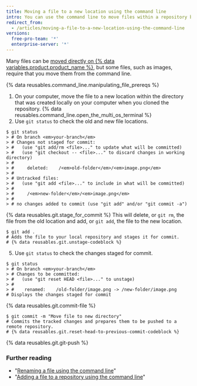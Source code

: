 ```yaml
---
title: Moving a file to a new location using the command line
intro: You can use the command line to move files within a repository by removing the file from the old location and then adding it in the new location.
redirect_from:
  - /articles/moving-a-file-to-a-new-location-using-the-command-line
versions:
  free-pro-team: '*'
  enterprise-server: '*'
---
```


Many files can be [moved directly on {% data variables.product.product_name %}](/articles/moving-a-file-to-a-new-location), but some files, such as images, require that you move them from the command line.

{% data reusables.command_line.manipulating_file_prereqs %}

1. On your computer, move the file to a new location within the directory that was created locally on your computer when you cloned the repository.
{% data reusables.command_line.open_the_multi_os_terminal %}
3. Use `git status` to check the old and new file locations.
  ```shell
  $ git status
  > # On branch <em>your-branch</em>
  > # Changes not staged for commit:
  > #   (use "git add/rm <file>..." to update what will be committed)
  > #   (use "git checkout -- <file>..." to discard changes in working directory)
  > #
  > #     deleted:    /<em>old-folder</em>/<em>image.png</em>
  > #
  > # Untracked files:
  > #   (use "git add <file>..." to include in what will be committed)
  > #
  > #     /<em>new-folder</em>/<em>image.png</em>
  > #
  > # no changes added to commit (use "git add" and/or "git commit -a")
  ```
{% data reusables.git.stage_for_commit %} This will delete, or `git rm`, the file from the old location and add, or `git add`, the file to the new location.
  ```shell
  $ git add .
  # Adds the file to your local repository and stages it for commit.
  # {% data reusables.git.unstage-codeblock %}
  ```
5. Use `git status` to check the changes staged for commit.
  ```shell
  $ git status
  > # On branch <em>your-branch</em>
  > # Changes to be committed:
  > #   (use "git reset HEAD <file>..." to unstage)
  > #
  > #    renamed:    /old-folder/image.png -> /new-folder/image.png
  # Displays the changes staged for commit
  ```
{% data reusables.git.commit-file %}
  ```shell
  $ git commit -m "Move file to new directory"
  # Commits the tracked changes and prepares them to be pushed to a remote repository.
  # {% data reusables.git.reset-head-to-previous-commit-codeblock %}
  ```
{% data reusables.git.git-push %}

### Further reading

- "[Renaming a file using the command line](/articles/renaming-a-file-using-the-command-line)"
- "[Adding a file to a repository using the command line](/articles/adding-a-file-to-a-repository-using-the-command-line)"

